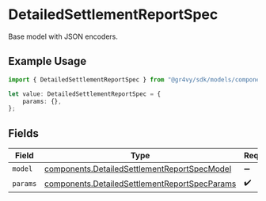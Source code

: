 # DetailedSettlementReportSpec

Base model with JSON encoders.

## Example Usage

```typescript
import { DetailedSettlementReportSpec } from "@gr4vy/sdk/models/components";

let value: DetailedSettlementReportSpec = {
    params: {},
};
```

## Fields

| Field                                                                                                          | Type                                                                                                           | Required                                                                                                       | Description                                                                                                    |
| -------------------------------------------------------------------------------------------------------------- | -------------------------------------------------------------------------------------------------------------- | -------------------------------------------------------------------------------------------------------------- | -------------------------------------------------------------------------------------------------------------- |
| `model`                                                                                                        | [components.DetailedSettlementReportSpecModel](../../models/components/detailedsettlementreportspecmodel.md)   | :heavy_minus_sign:                                                                                             | N/A                                                                                                            |
| `params`                                                                                                       | [components.DetailedSettlementReportSpecParams](../../models/components/detailedsettlementreportspecparams.md) | :heavy_check_mark:                                                                                             | N/A                                                                                                            |